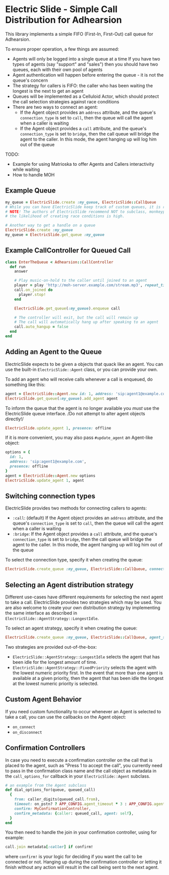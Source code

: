 Electric Slide - Simple Call Distribution for Adhearsion
====================================================================

This library implements a simple FIFO (First-In, First-Out) call queue for Adhearsion.

To ensure proper operation, a few things are assumed:

* Agents will only be logged into a single queue at a time
    If you have two types of agents (say "support" and "sales") then you should have two queues, each with their own pool of agents
* Agent authentication will happen before entering the queue - it is not the queue's concern
* The strategy for callers is FIFO: the caller who has been waiting the longest is the next to get an agent
* Queues will be implemented as a Celluloid Actor, which should protect the call selection strategies against race conditions
* There are two ways to connect an agent:
  - If the Agent object provides an `address` attribute, and the queue's `connection_type` is set to `call`, then the queue will call the agent when a caller is waiting
  - If the Agent object provides a `call` attribute, and the queue's `connection_type` is set to `bridge`, then the call queue will bridge the agent to the caller. In this mode, the agent hanging up will log him out of the queue

TODO:
* Example for using Matrioska to offer Agents and Callers interactivity while waiting
* How to handle MOH

Example Queue
-------------

```ruby
my_queue = ElectricSlide.create :my_queue, ElectricSlide::CallQueue
# While you can have ElectricSlide keep track of custom queues, it is recommended to use the built-in CallQueue object
# NOTE! The authors of ElectricSlide recommend NOT to subclass, monkeypatch, or otherwise alter the CallQueue implementation, as
# the likelihood of creating race conditions is high.

# Another way to get a handle on a queue
ElectricSlide.create :my_queue
my_queue = ElectricSlide.get_queue :my_queue
```


Example CallController for Queued Call
--------------------------------------

```ruby
class EnterTheQueue < Adhearsion::CallController
  def run
    answer

    # Play music-on-hold to the caller until joined to an agent
    player = play 'http://moh-server.example.com/stream.mp3', repeat_times: 0
    call.on_joined do
      player.stop!
    end

    ElectricSlide.get_queue(:my_queue).enqueue call

    # The controller will exit, but the call will remain up
    # The call will automatically hang up after speaking to an agent
    call.auto_hangup = false
  end
end
```


Adding an Agent to the Queue
----------------------------

ElectricSlide expects to be given a objects that quack like an agent. You can use the built-in `ElectricSlide::Agent` class, or you can provide your own.

To add an agent who will receive calls whenever a call is enqueued, do something like this:

```ruby
agent = ElectricSlide::Agent.new id: 1, address: 'sip:agent1@example.com', presence: :available
ElectricSlide.get_queue(:my_queue).add_agent agent
```

To inform the queue that the agent is no longer available you *must* use the ElectricSlide queue interface. /Do not attempt to alter agent objects directly!/

```ruby
ElectricSlide.update_agent 1, presence: offline
```

If it is more convenient, you may also pass `#update_agent` an Agent-like object:

```ruby
options = {
  id: 1,
  address: 'sip:agent1@example.com',
  presence: offline
}
agent = ElectricSlide::Agent.new options
ElectricSlide.update_agent 1, agent
```

Switching connection types
--------------------------

ElectricSlide provides two methods for connecting callers to agents:
- `:call`: (default) If the Agent object provides an `address` attribute, and the queue's `connection_type` is set to `call`, then the queue will call the agent when a caller is waiting
- `:bridge`: If the Agent object provides a `call` attribute, and the queue's `connection_type` is set to `bridge`, then the call queue will bridge the agent to the caller. In this mode, the agent hanging up will log him out of the queue

To select the connection type, specify it when creating the queue:

```ruby
ElectricSlide.create_queue :my_queue, ElectricSlide::CallQueue, connection_type: :bridge
```

Selecting an Agent distribution strategy
----------------------------------------

Different use-cases have different requirements for selecting the next agent to take a call.  ElectricSlide provides two strategies which may be used. You are also welcome to create your own distribution strategy by implementing the same interface as described in `ElectricSlide::AgentStrategy::LongestIdle`.

To select an agent strategy, specify it when creating the queue:

```ruby
ElectricSlide.create_queue :my_queue, ElectricSlide::CallQueue, agent_strategy: ElectricSlide::AgentStrategy::LongestIdle
```

Two strategies are provided out-of-the-box:

* `ElectricSlide::AgentStrategy::LongestIdle` selects the agent that has been idle for the longest amount of time.
* `ElectricSlide::AgentStrategy::FixedPriority` selects the agent with the lowest numeric priority first.  In the event that more than one agent is available at a given priority, then the agent that has been idle the longest at the lowest numeric priority is selected.

Custom Agent Behavior
----------------------------

If you need custom functionality to occur whenever an Agent is selected to take a call, you can use the callbacks on the Agent object:

* `on_connect`
* `on_disconnect`

Confirmation Controllers
------------------------

In case you need to execute a confirmation controller on the call that is placed to the agent, such as "Press 1 to accept the call", you currently need to pass in the confirmation class name and the call object as metadata in the `call_options_for` callback in your `ElectricSlide::Agent` subclass.

```ruby
# an example from the Agent subclass
def dial_options_for(queue, queued_call)
  {
    from: caller_digits(queued_call.from),
    timeout: on_pstn? ? APP_CONFIG.agent_timeout * 3 : APP_CONFIG.agent_timeout,
    confirm: MyConfirmationController,
    confirm_metadata: {caller: queued_call, agent: self},
  }
end
```

You then need to handle the join in your confirmation controller, using for example:

```ruby
call.join metadata[:caller] if confirm!
```

where `confirm!` is your logic for deciding if you want the call to be connected or not. Hanging up during the confirmation controller or letting it finish without any action will result in the call being sent to the next agent.
